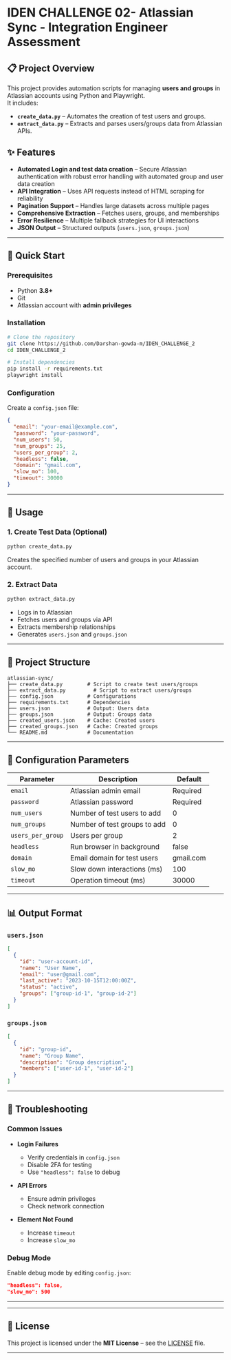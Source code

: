 # IDEN CHALLENGE 02- Atlassian Sync - Integration Engineer Assessment

## 📋 Project Overview

This project provides automation scripts for managing **users and groups** in Atlassian accounts using Python and Playwright.  
It includes:

- **`create_data.py`** – Automates the creation of test users and groups.
- **`extract_data.py`** – Extracts and parses users/groups data from Atlassian APIs.

## ✨ Features

- **Automated Login and test data creation** – Secure Atlassian authentication with robust error handling with automated group and user data creation
- **API Integration** – Uses API requests instead of HTML scraping for reliability
- **Pagination Support** – Handles large datasets across multiple pages
- **Comprehensive Extraction** – Fetches users, groups, and memberships
- **Error Resilience** – Multiple fallback strategies for UI interactions
- **JSON Output** – Structured outputs (`users.json`, `groups.json`)

---

## 🚀 Quick Start

### Prerequisites

- Python **3.8+**
- Git
- Atlassian account with **admin privileges**

### Installation

```bash
# Clone the repository
git clone https://github.com/Darshan-gowda-m/IDEN_CHALLENGE_2
cd IDEN_CHALLENGE_2

# Install dependencies
pip install -r requirements.txt
playwright install
```

### Configuration

Create a `config.json` file:

```json
{
  "email": "your-email@example.com",
  "password": "your-password",
  "num_users": 50,
  "num_groups": 25,
  "users_per_group": 2,
  "headless": false,
  "domain": "gmail.com",
  "slow_mo": 100,
  "timeout": 30000
}
```

---

## 📖 Usage

### 1. Create Test Data (Optional)

```bash
python create_data.py
```

Creates the specified number of users and groups in your Atlassian account.

### 2. Extract Data

```bash
python extract_data.py
```

- Logs in to Atlassian
- Fetches users and groups via API
- Extracts membership relationships
- Generates `users.json` and `groups.json`

---

## 📁 Project Structure

```
atlassian-sync/
├── create_data.py        # Script to create test users/groups
├── extract_data.py         # Script to extract users/groups
├── config.json           # Configurations
├── requirements.txt      # Dependencies
├── users.json            # Output: Users data
├── groups.json           # Output: Groups data
├── created_users.json    # Cache: Created users
├── created_groups.json   # Cache: Created groups
└── README.md             # Documentation
```

---

## 🔧 Configuration Parameters

| Parameter         | Description                  | Default   |
| ----------------- | ---------------------------- | --------- |
| `email`           | Atlassian admin email        | Required  |
| `password`        | Atlassian password           | Required  |
| `num_users`       | Number of test users to add  | 0         |
| `num_groups`      | Number of test groups to add | 0         |
| `users_per_group` | Users per group              | 2         |
| `headless`        | Run browser in background    | false     |
| `domain`          | Email domain for test users  | gmail.com |
| `slow_mo`         | Slow down interactions (ms)  | 100       |
| `timeout`         | Operation timeout (ms)       | 30000     |

---

## 📊 Output Format

### `users.json`

```json
[
  {
    "id": "user-account-id",
    "name": "User Name",
    "email": "user@gmail.com",
    "last_active": "2023-10-15T12:00:00Z",
    "status": "active",
    "groups": ["group-id-1", "group-id-2"]
  }
]
```

### `groups.json`

```json
[
  {
    "id": "group-id",
    "name": "Group Name",
    "description": "Group description",
    "members": ["user-id-1", "user-id-2"]
  }
]
```

---

## 🐛 Troubleshooting

### Common Issues

- **Login Failures**

  - Verify credentials in `config.json`
  - Disable 2FA for testing
  - Use `"headless": false` to debug

- **API Errors**

  - Ensure admin privileges
  - Check network connection

- **Element Not Found**
  - Increase `timeout`
  - Increase `slow_mo`

### Debug Mode

Enable debug mode by editing `config.json`:

```json
"headless": false,
"slow_mo": 500
```

---

---

## 📄 License

This project is licensed under the **MIT License** – see the [LICENSE](LICENSE) file.

---
